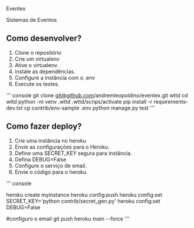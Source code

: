 Eventex

Sistemas de Eventos

## Como desenvolver?
1. Clone o repositório
2. Crie um virtualenv
3. Ative o virtualenv.
4. instale as dependências.
5. Configure a instância com o .env
6. Execute os testes.

'''
console
git clone git@github.com/andremleopoldino/eventex.git wttd
cd wttd
python -m venv .wttd
.wttd/scrips/activate
pip install -r requirements-dev.txt
cp contrib/env-sample .env
python manage.py test
'''
## Como fazer deploy?

1. Crie uma instância no heroku
2. Envie as configurações para o Heroku.
3. Define uma SECRET_KEY segura para instãncia.
4. Defina DEBUG=False
5. Configure o serviço de email.
6. Envie o código para o heroku


'''
console

heroku create myinstance
heroku config:push
heroku config:set SECRET_KEY='python contrib/secret_gen.py'
heroku config:set DEBUG=False

#configuro o email
git push heroku main --force
'''